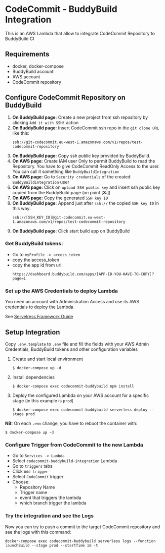 # CodeCommit - BuddyBuild Integration
This is an AWS Lambda that allow to integrate CodeCommit Repository to BuddyBuild CI

## Requirements

- docker, docker-compose
- BuddyBuild account
- AWS account
- CodeCommit repository


## Configure CodeCommit Repository on BuddyBuild

1. **On BuddyBuild page:** Create a new project from ssh repository by clicking `Add it with SSH!` action
2. **On BuddyBuild page:** Insert CodeCommit ssh repo in the `git clone URL` like this:
   ```
   ssh://git-codecommit.eu-west-1.amazonaws.com/v1/repos/test-codecommit-repository
   ```
3. **On BuddyBuild page:** Copy ssh public key provided by BuddyBuild.
4. **On AWS page:** Create IAM user Only to permit BuddyBuild to read the Repository. You have to give CodeCommit ReadOnly Access to the user. You can call it something like `BuddyBuildIntegration`
5. **On AWS page:** Go to `Security credentials` of the created `BuddyBuildIntegration` user
6. **On AWS page:** Click on `upload SSH public key` and insert ssh public key copied from the BuddyBuild page (on point [**3.**])
7. **On AWS page:** Copy the generated `SSH key ID`
8. **On BuddyBuild page:** Append just after `ssh://` the copied `SSH key ID` in this way:
   ```
   ssh://[SSH_KEY_ID]@git-codecommit.eu-west-1.amazonaws.com/v1/repos/test-codecommit-repository
   ```
9. **On BuddyBuild page:** Click start build app on BuddyBuild

### Get BuddyBuild tokens:

- Go to `myProfile -> access_token`
- copy the access_token
- copy the app id from url:
  ```
  https://dashboard.buddybuild.com/apps/[APP-ID-YOU-HAVE-TO-COPY]?page=1
  ```

### Set up the AWS Credentials to deploy Lambda
You need an account with Administration Access and use its AWS credentials to deploy the Lambda.

See [Servelress Framework Guide](https://serverless.com/framework/docs/providers/aws/guide/credentials/#creating-aws-access-keys)

## Setup Integration

Copy `.env.template` to `.env` file and fill the fields with your AWS Admin Credentials, BuddyBuild tokens and other configuration variables

1. Create and start local environment
   ```
   $ docker-compose up -d
   ```
2. Install dependencies
   ```
   $ docker-compose exec codecommit-buddybuild npm install
   ```
3. Deploy the configured Lambda on your AWS account for a specific stage (in this example is `prod`)
   ```
   $ docker-compose exec codecommit-buddybuild serverless deploy --stage prod
   ```

**NB:** On each `.env` change, you have to reboot the container with:
```
$ docker-compose up -d
```

### Configure Trigger from CodeCommit to the new Lambda

- Go to `Services -> Lambda`
- Select `codecommit-buddybuild-integration` Lambda
- Go to `triggers` tabs
- Click `Add trigger`
- Select `CodeCommit` trigger
- Choose:
   - Repository Name
   - Trigger name
   - event that triggers the lambda
   - which branch trigger the lambda

### Try the integration and see the Logs
Now you can try to push a commit to the target CodeCommit repository and see the logs with this command:
```
docker-compose exec codecommit-buddybuild serverless logs --function launchBuild --stage prod --startTime 1m -t
```